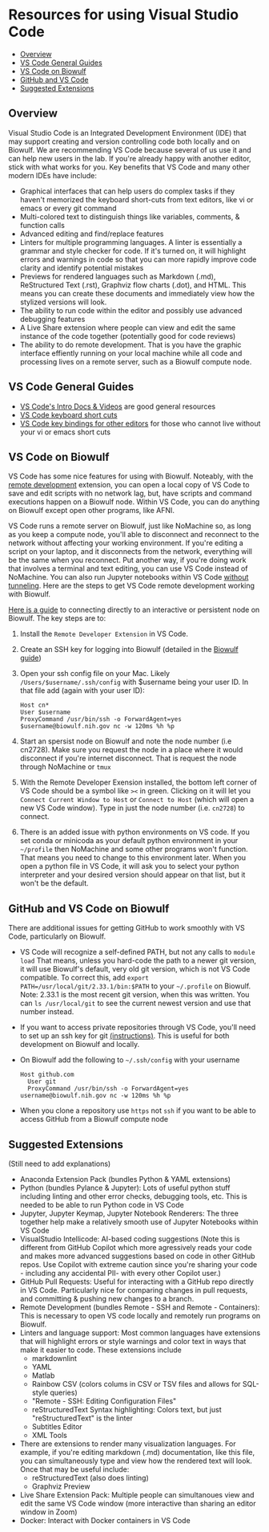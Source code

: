 # Resources for using Visual Studio Code

- [Overview](#Overview)
- [VS Code General Guides](#VS-Code-General-Guides)
- [VS Code on Biowulf](#VS-Code-on-Biowulf)
- [GitHub and VS Code](#GitHub-and-VS-Code)
- [Suggested Extensions](#Suggested-Extensions)

## Overview

Visual Studio Code is an Integrated Development Environment (IDE) that may support creating and version controlling code both locally and on Biowulf. We are recommending VS Code because several of us use it and can help new users in the lab. If you're already happy with another editor, stick with what works for you. Key benefits that VS Code and many other modern IDEs have include:

- Graphical interfaces that can help users do complex tasks if they haven't memorized the keyboard short-cuts from text editors, like vi or emacs or every git command
- Multi-colored text to distinguish things like variables, comments, & function calls
- Advanced editing and find/replace features
- Linters for multiple programming languages. A linter is essentially a grammar and style checker for code. If it's turned on, it will highlight errors and warnings in code so that you can more rapidly improve code clarity and identify potential mistakes
- Previews for rendered languages such as Markdown (.md), ReStructured Text (.rst), Graphviz flow charts (.dot), and HTML. This means you can create these documents and immediately view how the stylized versions will look.
- The ability to run code within the editor and possibly use advanced debugging features
- A Live Share extension where people can view and edit the same instance of the code together (potentially good for code reviews)
- The ability to do remote development. That is you have the graphic interface effiently running on your local machine while all code and processing lives on a remote server, such as a Biowulf compute node.

## VS Code General Guides

- [VS Code's Intro Docs & Videos][vscode_docs] are good general resources
- [VS Code keyboard short cuts][keyboard_shortcuts]
- [VS Code key bindings for other editors][keybindings] for those who cannot live without your vi or emacs short cuts

## VS Code on Biowulf

VS Code has some nice features for using with Biowulf. Noteably, with the [remote development][remote_development] extension, you can open a local copy of VS Code to save and edit scripts with no network lag, but, have scripts and command executions happen on a Biowulf node. Within VS Code, you can do anything on Biowulf except open other programs, like AFNI.

VS Code runs a remote server on Biowulf, just like NoMachine so, as long as you keep a compute node, you'll able to disconnect and reconnect to the network without affecting your working environment. If you're editing a script on your laptop, and it disconnects from the network, everything will be the same when you reconnect. Put another way, if you're doing work that involves a terminal and text editing, you can use VS Code instead of NoMachine. You can also run Jupyter notebooks within VS Code [without tunneling][jupyter_guide]. Here are the steps to get VS Code remote development working with Biowulf.

[Here is a guide][vscode_biowulf_guide] to connecting directly to an interactive or persistent node on Biowulf. The key steps are to:

1. Install the `Remote Developer Extension` in VS Code.
2. Create an SSH key for logging into Biowulf (detailed in the [Biowulf guide][vscode_biowulf_guide])
3. Open your ssh config file on your Mac. Likely  `/Users/$username/.ssh/config` with $username being your user ID. In that file add (again with your user ID):

    ```properties
    Host cn*
    User $username
    ProxyCommand /usr/bin/ssh -o ForwardAgent=yes $username@biowulf.nih.gov nc -w 120ms %h %p
    ```

4. Start an spersist node on Biowulf and note the node number (i.e cn2728). Make sure you request the node in a place where it would disconnect if you're internet disconnect. That is request the node through NoMachine or `tmux`
5. With the Remote Developer Exension installed, the bottom left corner of VS Code should be a symbol like `><` in green. Clicking on it will let you `Connect Current Window to Host` or `Connect to Host` (which will open a new VS Code window). Type in just the node number (i.e. `cn2728`) to connect.
6. There is an added issue with python environments on VS code. If you set conda or minicoda as your default python environment in your `~/profile` then NoMachine and some other programs won't function. That means you need to change to this environment later. When you open a python file in VS Code, it will ask you to select your python interpreter and your desired version should appear on that list, but it won't be the default.

## GitHub and VS Code on Biowulf

There are additional issues for getting GitHub to work smoothly with VS Code, particularly on Biowulf.

- VS Code will recognize a self-defined PATH, but not any calls to `module load` That means, unless you hard-code the path to a newer git version, it will use Biowulf's default, very old git version, which is not VS Code compatible. To correct this, add `export PATH=/usr/local/git/2.33.1/bin:$PATH` to your `~/.profile` on Biowulf. Note: 2.33.1 is the most recent git version, when this was written. You can `ls /usr/local/git` to see the current newest version and use that number instead.
- If you want to access private repositories through VS Code, you'll need to set up an ssh key for git [(instructions)][git_ssh]. This is useful for both development on Biowulf and locally.
- On Biowulf add the following to `~/.ssh/config` with your username

    ```SSH Config
    Host github.com
      User git
      ProxyCommand /usr/bin/ssh -o ForwardAgent=yes username@biowulf.nih.gov nc -w 120ms %h %p
    ```

- When you clone a repository use `https` not `ssh` if you want to be able to access GitHub from a Biowulf compute node

## Suggested Extensions

(Still need to add explanations)

- Anaconda Extension Pack (bundles Python & YAML extensions)
- Python (bundles Pylance & Jupyter): Lots of useful python stuff including linting and other error checks, debugging tools, etc. This is needed to be able to run Python code in VS Code
- Jupyter, Jupyter Keymap, Jupyter Notebook Renderers: The three together help make a relatively smooth use of Jupyter Notebooks within VS Code
- VisualStudio Intellicode: AI-based coding suggestions (Note this is different from GitHub Copilot which more agressively reads your code and makes more advanced suggestions based on code in other GitHub repos. Use Copilot with extreme caution since you're sharing your code - including any accidental PII-  with every other Copilot user.)
- GitHub Pull Requests: Useful for interacting with a GitHub repo directly in VS Code. Particularly nice for comparing changes in pull requests, and committing & pushing new changes to a branch.
- Remote Development (bundles Remote - SSH and Remote - Containers): This is necessary to open VS code locally and remotely run programs on Biowulf.
- Linters and language support: Most common languages have extensions that will highlight errors or style warnings and color text in ways that make it easier to code. These extensions include
  - markdownlint
  - YAML
  - Matlab
  - Rainbow CSV (colors colums in CSV or TSV files and allows for SQL-style queries)
  - "Remote - SSH: Editing Configuration Files"
  - reStructuredText Syntax highlighting: Colors text, but just "reStructuredText" is the linter
  - Subtitles Editor
  - XML Tools
- There are extensions to render many visualization languages. For example, if you're editing markdown (.md) documentation, like this file, you can simultaneously type and view how the rendered text will look. Once that may be useful include:
  - reStructuredText (also does linting)
  - Graphviz Preview
- Live Share Extension Pack: Multiple people can simultanoues view and edit the same VS Code window (more interactive than sharing an editor window in Zoom)
- Docker: Interact with Docker containers in VS Code

[remote_development]: <https://code.visualstudio.com/docs/remote/remote-overview>
[jupyter_guide]: <https://hpc.nih.gov/apps/jupyter.html>
[vscode_biowulf_guide]: <https://hpc.nih.gov/apps/vscode.html>
[ssh_key]: <https://hpc.nih.gov/docs/sshkeys.html>
[remote_extension]: <https://marketplace.visualstudio.com/items?itemName=ms-vscode-remote.vscode-remote-extensionpack>
[git_ssh]: <https://github.com/nimh-sfim/lab-docs/blob/main/git.md#creating-ssh-keys>
[vscode_docs]: <https://code.visualstudio.com/docs>
[keyboard_shortcuts]: <https://code.visualstudio.com/docs/getstarted/keybindings#_keyboard-shortcuts-reference>
[keybindings]: <https://code.visualstudio.com/docs/getstarted/keybindings>
